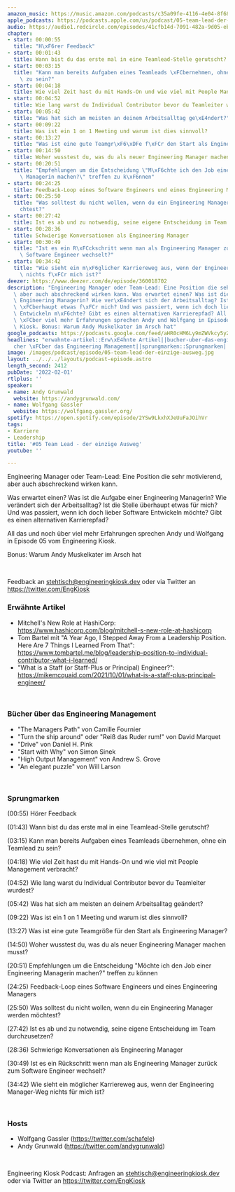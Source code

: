 ```yaml
---
amazon_music: https://music.amazon.com/podcasts/c35a09fe-4116-4e04-8f68-77d61b112e46/episodes/5ce79422-5b5a-45e1-baaf-ad0d414cd691/engineering-kiosk-05-team-lead---der-einzige-ausweg
apple_podcasts: https://podcasts.apple.com/us/podcast/05-team-lead-der-einzige-ausweg/id1603082924?i=1000549643155
audio: https://audio1.redcircle.com/episodes/41cfb14d-7091-482a-9d05-eb21219897ab/stream.mp3
chapter:
- start: 00:00:55
  title: "H\xF6rer Feedback"
- start: 00:01:43
  title: Wann bist du das erste mal in eine Teamlead-Stelle gerutscht?
- start: 00:03:15
  title: "Kann man bereits Aufgaben eines Teamleads \xFCbernehmen, ohne ein Teamlead\
    \ zu sein?"
- start: 00:04:18
  title: Wie viel Zeit hast du mit Hands-On und wie viel mit People Management verbracht?
- start: 00:04:52
  title: Wie lang warst du Individual Contributor bevor du Teamleiter wurdest?
- start: 00:05:42
  title: "Was hat sich am meisten an deinem Arbeitsalltag ge\xE4ndert?"
- start: 00:09:22
  title: Was ist ein 1 on 1 Meeting und warum ist dies sinnvoll?
- start: 00:13:27
  title: "Was ist eine gute Teamgr\xF6\xDFe f\xFCr den Start als Engineering Manager?"
- start: 00:14:50
  title: Woher wusstest du, was du als neuer Engineering Manager machen musst?
- start: 00:20:51
  title: "Empfehlungen um die Entscheidung \"M\xF6chte ich den Job einer Engineering\
    \ Managerin machen?\" treffen zu k\xF6nnen"
- start: 00:24:25
  title: Feedback-Loop eines Software Engineers und eines Engineering Managers
- start: 00:25:50
  title: "Was solltest du nicht wollen, wenn du ein Engineering Manager werden m\xF6\
    chtest?"
- start: 00:27:42
  title: Ist es ab und zu notwendig, seine eigene Entscheidung im Team durchzusetzen?
- start: 00:28:36
  title: Schwierige Konversationen als Engineering Manager
- start: 00:30:49
  title: "Ist es ein R\xFCckschritt wenn man als Engineering Manager zur\xFCck zum\
    \ Software Engineer wechselt?"
- start: 00:34:42
  title: "Wie sieht ein m\xF6glicher Karriereweg aus, wenn der Engineering Manager-Weg\
    \ nichts f\xFCr mich ist?"
deezer: https://www.deezer.com/de/episode/360018702
description: "Engineering Manager oder Team-Lead: Eine Position die sehr motivierend,\
  \ aber auch abschreckend wirken kann. Was erwartet einen? Was ist die Aufgabe einer\
  \ Engineering Managerin? Wie ver\xE4ndert sich der Arbeitsalltag? Ist die Stelle\
  \ \xFCberhaupt etwas f\xFCr mich? Und was passiert, wenn ich doch lieber Software\
  \ Entwickeln m\xF6chte? Gibt es einen alternativen Karrierepfad? All das und noch\
  \ \xFCber viel mehr Erfahrungen sprechen Andy und Wolfgang in Episode 05 vom Engineering\
  \ Kiosk. Bonus: Warum Andy Muskelkater im Arsch hat"
google_podcasts: https://podcasts.google.com/feed/aHR0cHM6Ly9mZWVkcy5yZWRjaXJjbGUuY29tLzBlY2ZkZmQ3LWZkYTEtNGMzZC05NTE1LTQ3NjcyN2Y5ZGY1ZQ/episode/NWY3ZmIxNzUtNDM4MS00ZGQ0LWEyMDctZDVlZjZjNjc5NzA2?sa=X&ved=0CAUQkfYCahcKEwi4xMSxj4L4AhUAAAAAHQAAAAAQNQ
headlines: "erwahnte-artikel::Erw\xE4hnte Artikel||bucher-uber-das-engineering-management::B\xFC\
  cher \xFCber das Engineering Management||sprungmarken::Sprungmarken||hosts::Hosts"
image: /images/podcast/episode/05-team-lead-der-einzige-ausweg.jpg
layout: ../../../layouts/podcast-episode.astro
length_second: 2412
pubDate: '2022-02-01'
rtlplus: ''
speaker:
- name: Andy Grunwald
  website: https://andygrunwald.com/
- name: Wolfgang Gassler
  website: https://wolfgang.gassler.org/
spotify: https://open.spotify.com/episode/2YSw9LkxhXJeUuFaJOihVr
tags:
- Karriere
- Leadership
title: '#05 Team Lead - der einzige Ausweg'
youtube: ''

---
```

<p>Engineering Manager oder Team-Lead: Eine Position die sehr motivierend, aber auch abschreckend wirken kann.</p><p>Was erwartet einen? Was ist die Aufgabe einer Engineering Managerin? Wie verändert sich der Arbeitsalltag? Ist die Stelle überhaupt etwas für mich? Und was passiert, wenn ich doch lieber Software Entwickeln möchte? Gibt es einen alternativen Karrierepfad?</p><p>All das und noch über viel mehr Erfahrungen sprechen Andy und Wolfgang in Episode 05 vom Engineering Kiosk.</p><p>Bonus: Warum Andy Muskelkater im Arsch hat</p><p><br></p><p>Feedback an <a href="mailto:stehtisch@engineeringkiosk.dev" rel="nofollow">stehtisch@engineeringkiosk.dev</a> oder via Twitter an <a href="https://twitter.com/EngKiosk" rel="nofollow">https://twitter.com/EngKiosk</a></p><h3 id="erwahnte-artikel">Erwähnte Artikel</h3><ul><li>Mitchell&#39;s New Role at HashiCorp: <a href="https://www.hashicorp.com/blog/mitchell-s-new-role-at-hashicorp" rel="nofollow">https://www.hashicorp.com/blog/mitchell-s-new-role-at-hashicorp</a></li><li>Tom Bartel mit &#34;A Year Ago, I Stepped Away From a Leadership Position. Here Are 7 Things I Learned From That&#34;: <a href="https://www.tombartel.me/blog/leadership-position-to-individual-contributor-what-i-learned/" rel="nofollow">https://www.tombartel.me/blog/leadership-position-to-individual-contributor-what-i-learned/ </a></li><li>&#34;What is a Staff (or Staff-Plus or Principal) Engineer?&#34;: <a href="https://mikemcquaid.com/2021/10/01/what-is-a-staff-plus-principal-engineer/" rel="nofollow">https://mikemcquaid.com/2021/10/01/what-is-a-staff-plus-principal-engineer/ </a></li></ul><p><br></p><h3 id="bucher-uber-das-engineering-management">Bücher über das Engineering Management</h3><ul><li>&#34;The Managers Path&#34; von Camille Fournier</li><li>&#34;Turn the ship around&#34; oder &#34;Reiß das Ruder rum!&#34; von David Marquet</li><li>&#34;Drive&#34; von Daniel H. Pink</li><li>&#34;Start with Why&#34; von Simon Sinek</li><li>&#34;High Output Management&#34; von Andrew S. Grove</li><li>&#34;An elegant puzzle&#34; von Will Larson</li></ul><p><br></p><h3 id="sprungmarken">Sprungmarken</h3><p>(00:55) Hörer Feedback</p><p>(01:43) Wann bist du das erste mal in eine Teamlead-Stelle gerutscht?</p><p>(03:15) Kann man bereits Aufgaben eines Teamleads übernehmen, ohne ein Teamlead zu sein?</p><p>(04:18) Wie viel Zeit hast du mit Hands-On und wie viel mit People Management verbracht?</p><p>(04:52) Wie lang warst du Individual Contributor bevor du Teamleiter wurdest?</p><p>(05:42) Was hat sich am meisten an deinem Arbeitsalltag geändert?</p><p>(09:22) Was ist ein 1 on 1 Meeting und warum ist dies sinnvoll?</p><p>(13:27) Was ist eine gute Teamgröße für den Start als Engineering Manager?</p><p>(14:50) Woher wusstest du, was du als neuer Engineering Manager machen musst?</p><p>(20:51) Empfehlungen um die Entscheidung &#34;Möchte ich den Job einer Engineering Managerin machen?&#34; treffen zu können</p><p>(24:25) Feedback-Loop eines Software Engineers und eines Engineering Managers</p><p>(25:50) Was solltest du nicht wollen, wenn du ein Engineering Manager werden möchtest?</p><p>(27:42) Ist es ab und zu notwendig, seine eigene Entscheidung im Team durchzusetzen?</p><p>(28:36) Schwierige Konversationen als Engineering Manager</p><p>(30:49) Ist es ein Rückschritt wenn man als Engineering Manager zurück zum Software Engineer wechselt?</p><p>(34:42) Wie sieht ein möglicher Karriereweg aus, wenn der Engineering Manager-Weg nichts für mich ist?</p><p><br></p><h3 id="hosts">Hosts</h3><ul><li>Wolfgang Gassler (<a href="https://twitter.com/schafele" rel="nofollow">https://twitter.com/schafele</a>)</li><li>Andy Grunwald (<a href="https://twitter.com/andygrunwald" rel="nofollow">https://twitter.com/andygrunwald</a>)</li></ul><p><br></p><p>Engineering Kiosk Podcast: Anfragen an <a href="mailto:stehtisch@engineeringkiosk.dev" rel="nofollow">stehtisch@engineeringkiosk.dev</a> oder via Twitter an <a href="https://twitter.com/EngKiosk" rel="nofollow">https://twitter.com/EngKiosk</a></p>